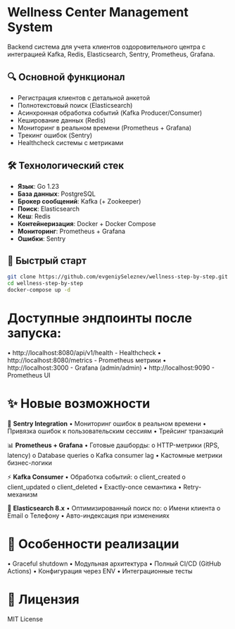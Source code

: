 # Wellness Center Management System

Backend система для учета клиентов оздоровительного центра с интеграцией Kafka, Redis, Elasticsearch, Sentry, Prometheus, Grafana.

## 🔍 Основной функционал
- Регистрация клиентов с детальной анкетой
- Полнотекстовый поиск (Elasticsearch)
- Асинхронная обработка событий (Kafka Producer/Consumer)
- Кеширование данных (Redis)
- Мониторинг в реальном времени (Prometheus + Grafana)
- Трекинг ошибок (Sentry)
- Healthcheck системы с метриками

## 🛠 Технологический стек
- **Язык**: Go 1.23
- **База данных**: PostgreSQL
- **Брокер сообщений**: Kafka (+ Zookeeper)
- **Поиск**: Elasticsearch
- **Кеш**: Redis
- **Контейнеризация**: Docker + Docker Compose
- **Мониторинг**:	Prometheus + Grafana
- **Ошибки**:	Sentry

## 🚀 Быстрый старт
```bash
git clone https://github.com/evgeniySeleznev/wellness-step-by-step.git
cd wellness-step-by-step
docker-compose up -d
```

# Доступные эндпоинты после запуска:
•	http://localhost:8080/api/v1/health - Healthcheck
•	http://localhost:8080/metrics - Prometheus метрики
•	http://localhost:3000 - Grafana (admin/admin)
•	http://localhost:9090 - Prometheus UI

# ✨ Новые возможности

🎯 **Sentry Integration**
•	Мониторинг ошибок в реальном времени
•	Привязка ошибок к пользовательским сессиям
•	Трейсинг транзакций

📊 **Prometheus + Grafana**
•	Готовые дашборды:
  o	HTTP-метрики (RPS, latency)
  o	Database queries
  o	Kafka consumer lag
•	Кастомные метрики бизнес-логики

⚡ **Kafka Consumer**
•	Обработка событий:
  o	client_created
  o	client_updated
  o	client_deleted
•	Exactly-once семантика
•	Retry-механизм

🧩 **Elasticsearch 8.x**
•	Оптимизированный поиск по:
  o	Имени клиента
  o	Email
  o	Телефону
•	Авто-индексация при изменениях

# 📝 **Особенности реализации**
•	Graceful shutdown 
•	Модульная архитектура 
•	Полный CI/CD (GitHub Actions)
•	Конфигурация через ENV
•	Интеграционные тесты 

# 📄 **Лицензия**
MIT License
